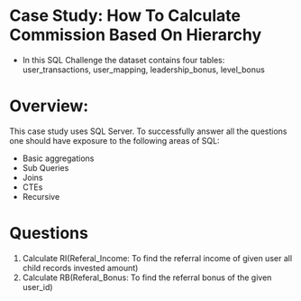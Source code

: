 # Case Study: How To Calculate Commission Based On Hierarchy

* In this SQL Challenge the dataset contains four tables: user_transactions, user_mapping, leadership_bonus, level_bonus
 
# Overview:
This case study uses SQL Server. To successfully answer all the questions one should have exposure to the following areas of SQL:
* Basic aggregations
* Sub Queries
* Joins
* CTEs
* Recursive

# Questions
1) Calculate RI(Referal_Income: To find the referral income of given user all child records invested amount)
2) Calculate RB(Referal_Bonus: To find the referral bonus of the given user_id)
   
